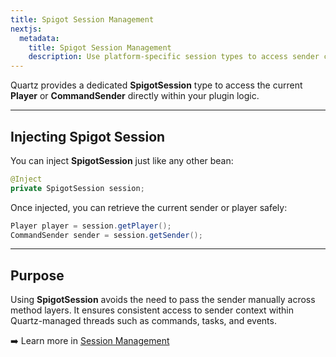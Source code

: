 ```yaml
---
title: Spigot Session Management
nextjs:
  metadata:
    title: Spigot Session Management
    description: Use platform-specific session types to access sender context safely.
---
```


Quartz provides a dedicated **SpigotSession** type to access the current **Player** or **CommandSender** directly within your plugin logic.

---

## Injecting Spigot Session

You can inject **SpigotSession** just like any other bean:

```java
@Inject
private SpigotSession session;
```

Once injected, you can retrieve the current sender or player safely:

```java
Player player = session.getPlayer();
CommandSender sender = session.getSender();
```

---

## Purpose

Using **SpigotSession** avoids the need to pass the sender manually across method layers. It ensures consistent access to sender context within Quartz-managed threads such as commands, tasks, and events.

➡️ Learn more in [Session Management](/docs/plugin/session)